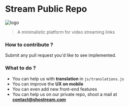# Stream Public Repo #

![logo](http://shostream.com/img/logo.png)

>A minimalistic platform for video streaming links

### How to contribute ? ###

Submit any pull request you'd like to see implemented.

### What to do ? ###

- You can help us with **translation** in `js/translations.js`
- You can improve the **UX on mobile**
- You can even add new front-end features
- You can help us on our private repo, shoot a mail at **contact@shostream.com**

